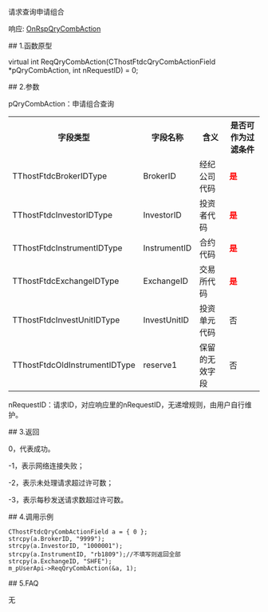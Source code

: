 <p>请求查询申请组合</p>
<p>响应: <a href="../../CTHOSTFTDCTRADERAPI/ONRSPQRYCOMBACTION/">OnRspQryCombAction</a></p>
<span class="anchor" id="9f139142-b1f4-4573-8032-9952dfd25b35"></span>
## 1.函数原型
<p>virtual int ReqQryCombAction(CThostFtdcQryCombActionField *pQryCombAction, int nRequestID) = 0;</p>
<span class="anchor" id="ad9db7b1-145c-490e-afb6-db179cd4c99d"></span>
## 2.参数
<p>pQryCombAction：申请组合查询</p>
<table><tr><th style="TEXT-ALIGN: center;">字段类型</th><th style="TEXT-ALIGN: center;">字段名称</th><th style="TEXT-ALIGN: center;">含义</th><th style="TEXT-ALIGN: center;">是否可作为过滤条件</th></tr><tr><td style="TEXT-ALIGN: left;">TThostFtdcBrokerIDType</td>
<td style="TEXT-ALIGN: left;">BrokerID</td>
<td style="TEXT-ALIGN: left;">经纪公司代码</td>
<td style="TEXT-ALIGN: left;"><strong><font color="#FF0000">是</font></strong></td>
</tr>
<tr><td style="TEXT-ALIGN: left;">TThostFtdcInvestorIDType</td>
<td style="TEXT-ALIGN: left;">InvestorID</td>
<td style="TEXT-ALIGN: left;">投资者代码</td>
<td style="TEXT-ALIGN: left;"><strong><font color="#FF0000">是</font></strong></td>
</tr>
<tr><td style="TEXT-ALIGN: left;">TThostFtdcInstrumentIDType</td>
<td style="TEXT-ALIGN: left;">InstrumentID</td>
<td style="TEXT-ALIGN: left;">合约代码</td>
<td style="TEXT-ALIGN: left;"><strong><font color="#FF0000">是</font></strong></td>
</tr>
<tr><td style="TEXT-ALIGN: left;">TThostFtdcExchangeIDType</td>
<td style="TEXT-ALIGN: left;">ExchangeID</td>
<td style="TEXT-ALIGN: left;">交易所代码</td>
<td style="TEXT-ALIGN: left;"><strong><font color="#FF0000">是</font></strong></td>
</tr>
<tr><td style="TEXT-ALIGN: left;">TThostFtdcInvestUnitIDType</td>
<td style="TEXT-ALIGN: left;">InvestUnitID</td>
<td style="TEXT-ALIGN: left;">投资单元代码</td>
<td style="TEXT-ALIGN: left;">否</td>
</tr>
<tr><td style="TEXT-ALIGN: left;">TThostFtdcOldInstrumentIDType</td>
<td style="TEXT-ALIGN: left;">reserve1</td>
<td style="TEXT-ALIGN: left;">保留的无效字段</td>
<td style="TEXT-ALIGN: left;">否</td>
</tr>
</table>
<p>nRequestID：请求ID，对应响应里的nRequestID，无递增规则，由用户自行维护。</p>
<span class="anchor" id="00a0d8ef-12b2-4b6a-bd32-d3cecc9b15dc"></span>
## 3.返回
<p>0，代表成功。</p>
<p>-1，表示网络连接失败；</p>
<p>-2，表示未处理请求超过许可数；</p>
<p>-3，表示每秒发送请求数超过许可数。</p>
<span class="anchor" id="1169dc58-59c1-4d94-a58f-2f8e6a54a474"></span>
## 4.调用示例
<pre><code>CThostFtdcQryCombActionField a = { 0 };
strcpy(a.BrokerID, "9999");
strcpy(a.InvestorID, "1000001");
strcpy(a.InstrumentID, "rb1809");//不填写则返回全部
strcpy(a.ExchangeID, "SHFE");
m_pUserApi-&gt;ReqQryCombAction(&amp;a, 1);
</code></pre>
<span class="anchor" id="5221bfb0-5697-4e81-9d6c-08dbe0ae78f9"></span>
## 5.FAQ
<p>无</p>
